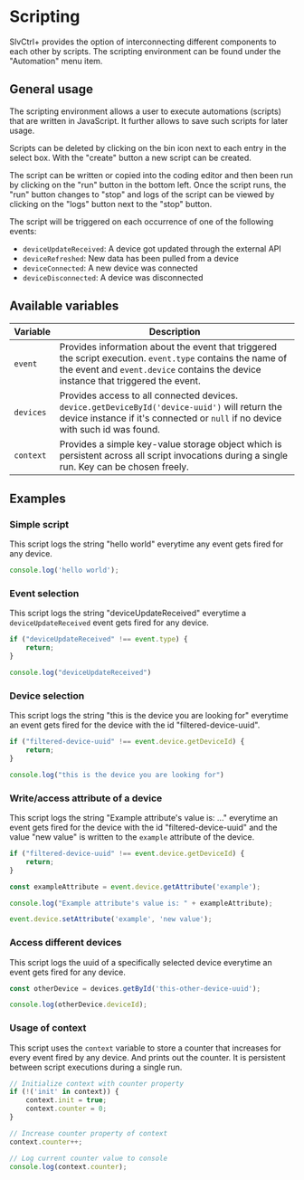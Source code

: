 # Scripting
SlvCtrl+ provides the option of interconnecting different components to each other by scripts. The scripting
environment can be found under the "Automation" menu item.

## General usage
The scripting environment allows a user to execute automations (scripts) that are written in JavaScript. It further
allows to save such scripts for later usage.

Scripts can be deleted by clicking on the bin icon next to each entry in the select box. With the "create" button a new
script can be created.

The script can be written or copied into the coding editor and then been run by clicking on the "run" button in the
bottom left. Once the script runs, the "run" button changes to "stop" and logs of the script can be viewed by clicking
on the "logs" button next to the "stop" button.

The script will be triggered on each occurrence of one of the following events:

* `deviceUpdateReceived`: A device got updated through the external API
* `deviceRefreshed`: New data has been pulled from a device
* `deviceConnected`: A new device was connected
* `deviceDisconnected`: A device was disconnected

## Available variables

|  Variable | Description |
|-----------|-------------|
| `event` | Provides information about the event that triggered the script execution. `event.type` contains the name of the event and `event.device` contains the device instance that triggered the event. |
| `devices` | Provides access to all connected devices. `device.getDeviceById('device-uuid')` will return the device instance if it's connected or `null` if no device with such id was found. |
| `context` | Provides a simple key-value storage object which is persistent across all script invocations during a single run. Key can be chosen freely. |

## Examples

### Simple script
This script logs the string "hello world" everytime any event gets fired for any device.
```javascript
console.log('hello world');
```

### Event selection
This script logs the string "deviceUpdateReceived" everytime a `deviceUpdateReceived` event gets fired for any device.
```javascript
if ("deviceUpdateReceived" !== event.type) {
    return;
}

console.log("deviceUpdateReceived")
```

### Device selection
This script logs the string "this is the device you are looking for" everytime an event gets fired for the device with 
the id "filtered-device-uuid".
```javascript
if ("filtered-device-uuid" !== event.device.getDeviceId) {
    return;
}

console.log("this is the device you are looking for")
```

### Write/access attribute of a device
This script logs the string "Example attribute's value is: ..." everytime an event gets fired for the device with
the id "filtered-device-uuid" and the value "new value" is written to the `example` attribute of the device.
```javascript
if ("filtered-device-uuid" !== event.device.getDeviceId) {
    return;
}

const exampleAttribute = event.device.getAttribute('example');

console.log("Example attribute's value is: " + exampleAttribute);

event.device.setAttribute('example', 'new value');
```

### Access different devices
This script logs the uuid of a specifically selected device everytime an event gets fired for any device.
```javascript
const otherDevice = devices.getById('this-other-device-uuid');

console.log(otherDevice.deviceId);
```

### Usage of context
This script uses the `context` variable to store a counter that increases for every event fired by any device. And
prints out the counter. It is persistent between script executions during a single run.

```javascript
// Initialize context with counter property
if (!('init' in context)) {
    context.init = true;
    context.counter = 0;
}

// Increase counter property of context
context.counter++;

// Log current counter value to console
console.log(context.counter);
```
